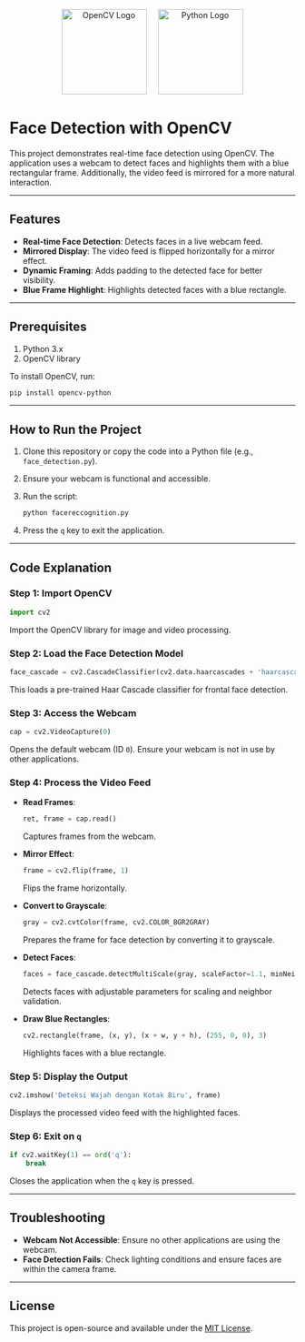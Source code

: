 <p align="center">
  <img src="https://opencv.org/wp-content/uploads/2020/07/OpenCV_logo_black-2.png" alt="OpenCV Logo" width="150" />
  &nbsp;&nbsp;&nbsp;
  <img src="https://upload.wikimedia.org/wikipedia/commons/c/c3/Python-logo-notext.svg" alt="Python Logo" width="150" />
</p>


# Face Detection with OpenCV

This project demonstrates real-time face detection using OpenCV. The application uses a webcam to detect faces and highlights them with a blue rectangular frame. Additionally, the video feed is mirrored for a more natural interaction.

---

## Features
- **Real-time Face Detection**: Detects faces in a live webcam feed.
- **Mirrored Display**: The video feed is flipped horizontally for a mirror effect.
- **Dynamic Framing**: Adds padding to the detected face for better visibility.
- **Blue Frame Highlight**: Highlights detected faces with a blue rectangle.

---

## Prerequisites

1. Python 3.x
2. OpenCV library

To install OpenCV, run:
```bash
pip install opencv-python
```

---

## How to Run the Project

1. Clone this repository or copy the code into a Python file (e.g., `face_detection.py`).
2. Ensure your webcam is functional and accessible.
3. Run the script:
   ```bash
   python facereccognition.py
   ```

4. Press the `q` key to exit the application.

---

## Code Explanation

### Step 1: Import OpenCV
```python
import cv2
```
Import the OpenCV library for image and video processing.

### Step 2: Load the Face Detection Model
```python
face_cascade = cv2.CascadeClassifier(cv2.data.haarcascades + 'haarcascade_frontalface_default.xml')
```
This loads a pre-trained Haar Cascade classifier for frontal face detection.

### Step 3: Access the Webcam
```python
cap = cv2.VideoCapture(0)
```
Opens the default webcam (ID `0`). Ensure your webcam is not in use by other applications.

### Step 4: Process the Video Feed
- **Read Frames**:
  ```python
  ret, frame = cap.read()
  ```
  Captures frames from the webcam.

- **Mirror Effect**:
  ```python
  frame = cv2.flip(frame, 1)
  ```
  Flips the frame horizontally.

- **Convert to Grayscale**:
  ```python
  gray = cv2.cvtColor(frame, cv2.COLOR_BGR2GRAY)
  ```
  Prepares the frame for face detection by converting it to grayscale.

- **Detect Faces**:
  ```python
  faces = face_cascade.detectMultiScale(gray, scaleFactor=1.1, minNeighbors=5, minSize=(50, 70))
  ```
  Detects faces with adjustable parameters for scaling and neighbor validation.

- **Draw Blue Rectangles**:
  ```python
  cv2.rectangle(frame, (x, y), (x + w, y + h), (255, 0, 0), 3)
  ```
  Highlights faces with a blue rectangle.

### Step 5: Display the Output
```python
cv2.imshow('Deteksi Wajah dengan Kotak Biru', frame)
```
Displays the processed video feed with the highlighted faces.

### Step 6: Exit on `q`
```python
if cv2.waitKey(1) == ord('q'):
    break
```
Closes the application when the `q` key is pressed.

---

## Troubleshooting
- **Webcam Not Accessible**:
  Ensure no other applications are using the webcam.
- **Face Detection Fails**:
  Check lighting conditions and ensure faces are within the camera frame.

---

## License
This project is open-source and available under the [MIT License](LICENSE).
